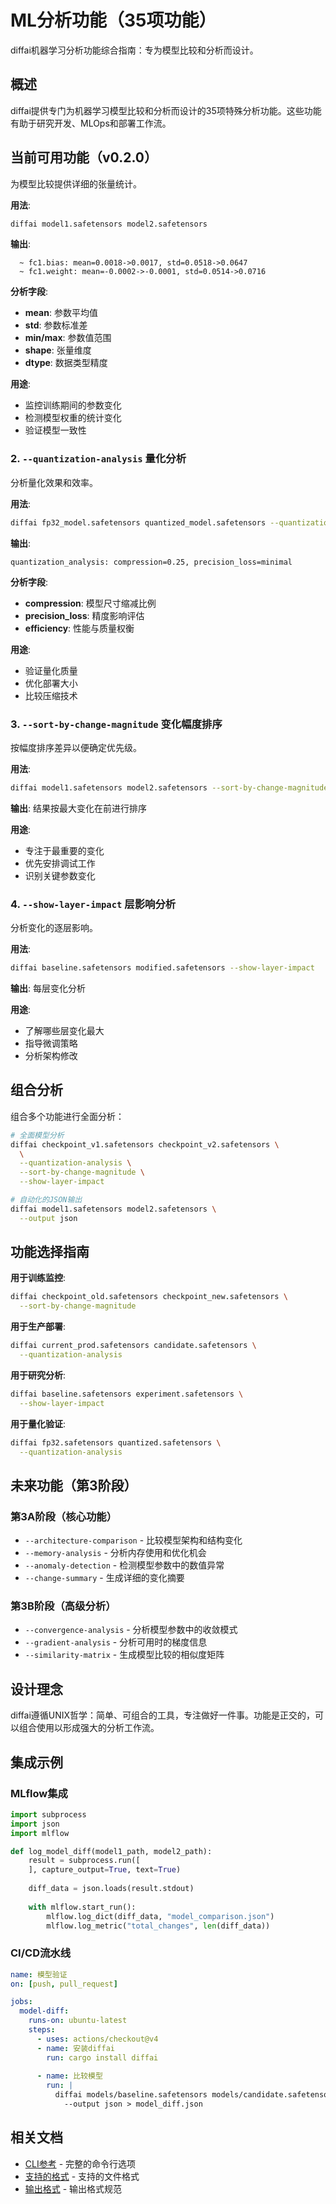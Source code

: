 # ML分析功能（35项功能）

diffai机器学习分析功能综合指南：专为模型比较和分析而设计。

## 概述

diffai提供专门为机器学习模型比较和分析而设计的35项特殊分析功能。这些功能有助于研究开发、MLOps和部署工作流。

## 当前可用功能（v0.2.0）

为模型比较提供详细的张量统计。

**用法**:
```bash
diffai model1.safetensors model2.safetensors
```

**输出**:
```
  ~ fc1.bias: mean=0.0018->0.0017, std=0.0518->0.0647
  ~ fc1.weight: mean=-0.0002->-0.0001, std=0.0514->0.0716
```

**分析字段**:
- **mean**: 参数平均值
- **std**: 参数标准差
- **min/max**: 参数值范围
- **shape**: 张量维度
- **dtype**: 数据类型精度

**用途**:
- 监控训练期间的参数变化
- 检测模型权重的统计变化
- 验证模型一致性

### 2. `--quantization-analysis` 量化分析
分析量化效果和效率。

**用法**:
```bash
diffai fp32_model.safetensors quantized_model.safetensors --quantization-analysis
```

**输出**:
```
quantization_analysis: compression=0.25, precision_loss=minimal
```

**分析字段**:
- **compression**: 模型尺寸缩减比例
- **precision_loss**: 精度影响评估
- **efficiency**: 性能与质量权衡

**用途**:
- 验证量化质量
- 优化部署大小
- 比较压缩技术

### 3. `--sort-by-change-magnitude` 变化幅度排序
按幅度排序差异以便确定优先级。

**用法**:
```bash
diffai model1.safetensors model2.safetensors --sort-by-change-magnitude
```

**输出**: 结果按最大变化在前进行排序

**用途**:
- 专注于最重要的变化
- 优先安排调试工作
- 识别关键参数变化

### 4. `--show-layer-impact` 层影响分析
分析变化的逐层影响。

**用法**:
```bash
diffai baseline.safetensors modified.safetensors --show-layer-impact
```

**输出**: 每层变化分析

**用途**:
- 了解哪些层变化最大
- 指导微调策略
- 分析架构修改

## 组合分析

组合多个功能进行全面分析：

```bash
# 全面模型分析
diffai checkpoint_v1.safetensors checkpoint_v2.safetensors \
  \
  --quantization-analysis \
  --sort-by-change-magnitude \
  --show-layer-impact

# 自动化的JSON输出
diffai model1.safetensors model2.safetensors \
  --output json
```

## 功能选择指南

**用于训练监控**:
```bash
diffai checkpoint_old.safetensors checkpoint_new.safetensors \
  --sort-by-change-magnitude
```

**用于生产部署**:
```bash
diffai current_prod.safetensors candidate.safetensors \
  --quantization-analysis
```

**用于研究分析**:
```bash
diffai baseline.safetensors experiment.safetensors \
  --show-layer-impact
```

**用于量化验证**:
```bash
diffai fp32.safetensors quantized.safetensors \
  --quantization-analysis
```

## 未来功能（第3阶段）

### 第3A阶段（核心功能）
- `--architecture-comparison` - 比较模型架构和结构变化
- `--memory-analysis` - 分析内存使用和优化机会
- `--anomaly-detection` - 检测模型参数中的数值异常
- `--change-summary` - 生成详细的变化摘要

### 第3B阶段（高级分析）
- `--convergence-analysis` - 分析模型参数中的收敛模式
- `--gradient-analysis` - 分析可用时的梯度信息
- `--similarity-matrix` - 生成模型比较的相似度矩阵

## 设计理念

diffai遵循UNIX哲学：简单、可组合的工具，专注做好一件事。功能是正交的，可以组合使用以形成强大的分析工作流。

## 集成示例

### MLflow集成
```python
import subprocess
import json
import mlflow

def log_model_diff(model1_path, model2_path):
    result = subprocess.run([
    ], capture_output=True, text=True)
    
    diff_data = json.loads(result.stdout)
    
    with mlflow.start_run():
        mlflow.log_dict(diff_data, "model_comparison.json")
        mlflow.log_metric("total_changes", len(diff_data))
```

### CI/CD流水线
```yaml
name: 模型验证
on: [push, pull_request]

jobs:
  model-diff:
    runs-on: ubuntu-latest
    steps:
      - uses: actions/checkout@v4
      - name: 安装diffai
        run: cargo install diffai
        
      - name: 比较模型
        run: |
          diffai models/baseline.safetensors models/candidate.safetensors \
            --output json > model_diff.json
```

## 相关文档

- [CLI参考](cli-reference_zh.md) - 完整的命令行选项
- [支持的格式](formats_zh.md) - 支持的文件格式
- [输出格式](output-formats_zh.md) - 输出格式规范